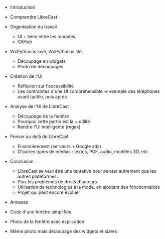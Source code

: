 * Introduction

* Comprendre LibreCast.

* Organisation du travail
  * UI + liens entre les modules
  * GitHub

* WxPython is love, WxPython is life
  * Découpage en widgets
  * Photo de découpages

* Création de l'UI
  * Réflexion sur l'accessibilité
  * Les contraintes d'une UI compréhensible
  => exemple des téléphones avant tactile, puis après
  
* Analyse de l'UI de LibreCast
  * Découpage de la fenêtre
  * Pourquoi cette partie est là + utilité
  * Rendre l'UI intelligente (regex)

* Penser au delà de LibreCast
  * Financièrement (serveurs + Google ads)
  * D'autres types de médias : textes, PDF, audio, modèles 3D, etc.

* Conclusion
  * LibreCast se veut être une tentative pour penser autrement que les autres plateformes.
  * Plus les problèmes de droits d'auteurs
  * Utilisation de technologies à la mode, en ajoutant des fonctionnalités
  * Projet qui peut encore évoluer

* Annexes
 * Code d'une fenêtre simplifiée
 * Photo de la fenêtre avec explication
 * Même photo mais découpage des widgets et sizers

